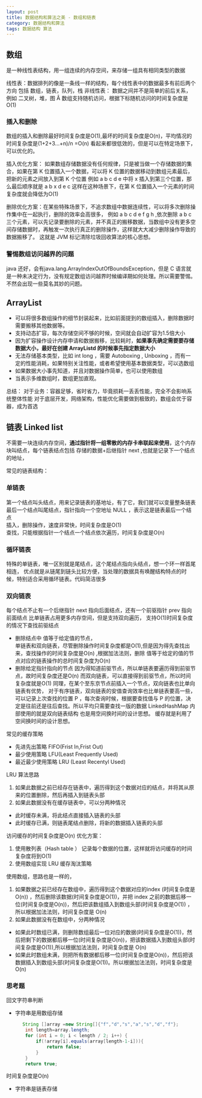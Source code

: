 ```yaml
---
layout: post
title: 数据结构和算法之美 - 数组和链表
category: 数据结构和算法
tags: 数据结构 算法
---
```

<!-- * content -->
<!-- {:toc} -->

## 数组
是一种线性表结构，用一组连续的内存空间，来存储一组具有相同类型的数据

线性表：数据排列的像是一条线一样的结构，每个线性表中的数据最多有前后两个方向
包括 数组，链表，队列，栈
非线性表： 数据之间并不是简单的前后关系，例如 二叉树，堆，图
Â
数组支持随机访问，根据下标随机访问的时间复杂度是O(1)

### 插入和删除
数组的插入和删除最好时间复杂度是O(1),最坏的时间复杂度是O(n)，平均情况的时间复杂度是(1+2+3...+n)/n =O(n)
看起来都很低效的，但是可以在特定场景下，可以优化的。

插入优化方案： 如果数组存储数据没有任何规律，只是被当做一个存储数据的集合，如果在第 K 位置插入一个数据，可以将 K 位置的数据移动到数组元素最后，把新的元素之间放入到第 K 个位置
例如 a b c d e 中将 x 插入到第三个位置，那么最后顺序就是 a b x d e c
这样在这种场景下，在第 K 位置插入一个元素的时间复杂度就会降低为O(1)

删除优化方案：在某些特殊场景下，不追求数组中数据连续性，可以将多次删除操作集中在一起执行，删除的效率会高很多，
例如 a b c d e f g h ,依次删除 a b c 三个元素，可以先记录要删除的元素，并不真正的搬移数据，当数组中没有更多空间存储数据时，再触发一次执行真正的删除操作，这样就大大减少删除操作导致的数据搬移了。
这就是 JVM 标记清除垃圾回收算法的核心思想。

### 警惕数组访问越界的问题
java 还好，会有java.lang.ArrayIndexOutOfBoundsException，但是 C 语言就是一种未决定行为，没有规定数组访问越界时候编译期如何处理。所以需要警惕。不然会出现一些莫名其妙的问题。

## ArrayList
* 可以将很多数组操作的细节封装起来，比如前面提到的数组插入，删除数据时需要搬移其他数据等。
* 支持动态扩容，每次存储空间不够的时候，空间就会自动扩容为1.5倍大小
* 因为扩容操作设计内存申请和数据搬移，比较耗时，**如果事先确定需要要存储数据大小，最好在创建 ArrayListd 的时候事先指定数据大小**
* 无法存储基本类型，比如 int long ，需要 Autoboxing , Unboxing ，而有一定的性能消耗，如果特别关注性能，或者希望使用基本数据类型，可以选数组
* 如果数据大小事先知道，并且对数据操作简单，也可以使用数组
* 当表示多维数组时，数组更加直观。

总结：
对于业务：容器足够，省时省力，毕竟损耗一丢丢性能，完全不会影响系统整体性能
对于底层开发，网络架构，性能优化需要做到极致的，数组会优于容器，成为首选


## 链表 Linked list
不需要一块连续内存空间，**通过指针将一组零散的内存卡串联起来使用**，这个内存块叫结点，每个链表结点包括 存储的数据+后继指针 next ,也就是记录下一个结点的地址，

常见的链表结构：
### 单链表
第一个结点叫头结点，用来记录链表的基地址，有了它，我们就可以变量整条链表
最后一个结点叫尾结点，指针指向一个空地址 NULL ，表示这是链表最后一个结点   
插入，删除操作，速度非常快，时间复杂度是O(1)   
查找，只能根据指针一个结点一个结点依次遍历，时间复杂度是O(n)
### 循环链表
特殊的单链表，唯一区别就是尾结点，这个尾结点指向头结点，想一个环一样首尾相连，
优点就是从链尾到链头比较方便，当处理的数据具有唤醒结构特点的时候，特别适合采用循环链表。代码简洁很多
### 双向链表
每个结点不止有一个后继指针 next 指向后面结点，还有一个前驱指针 prev 指向前面结点
比单链表占用更多内存空间，但是支持双向遍历，
支持O(1)时间复杂度的情况下查找前驱结点

* 删除结点中 值等于给定值的节点，   
单链表和双向链表，尽管删除操作时间复杂度都是O(1),但是因为得先查找出来，查找操作的时间复杂度是O(n) ,根据加法法则，删除 值等于给定的值的节点对应的链表操作的总时间复杂度为O(n)
* 删除给定指针指向的节点
因为得知道前驱节点，所以单链表要遍历得到前驱节点，故时间复杂度还是O(n)
而双向链表，可以直接得到前驱节点，所以时间复杂度就是O(1)
同理，在某个至东京节点前插入一个节点，双向链表也比单向链表有优势，
对于有序链表，双向链表的安值查询效率也比单链表要高一些，可以记录上次查找的位置 P ，每次查询时候，根据要查找值与 P 的位置，决定是往前还是往后查找。所以平均只需要查找一版的数据
LinkedHashMap 内部使用的就是双向链表结构
也是用空间换时间的设计思想。
缓存就是利用了空间换时间的设计思想。

常见的缓存策略
* 先进先出策略     FIFO(Frist In,Frist Out)
* 最少使用策略     LFU(Least Frequently Used)
* 最近最少使用策略  LRU (Least Recentyl Used)

LRU 算法思路
1. 如果此数据之前已经存在链表中，遍历得到这个数据对应的结点，并将其从原来的位置删除，然后再插入到链表头部
2. 如果此数据没有在缓存链表中，可以分两种情况
 * 此时缓存未满，将此结点直接插入链表的头部
 * 此时缓存已满，则链表尾结点删除，将新的数据插入链表的头部

 访问缓存的时间复杂度是O(n)
 优化方案：
 1. 使用散列表（Hash table ） 记录每个数据的位置，这样就将访问缓存的时间复杂度将到O(1)
 2. 使用数组实现 LRU 缓存淘汰策略

 使用数组，思路也是一样的，
1. 如果数据之前已经存在数组中，遍历得到这个数据对应的index (时间复杂度是O(n)) ，然后删除该数据(时间复杂度是O(1))，并把 index 之前的数据后移一位(时间复杂度是O(n))，然后把该数组插入到数组头部(时间复杂度是O(1))  ，所以根据加法法则，时间复杂度是 O(n)
2. 如果此数据没有在数组中，分两种情况
  * 如果此时数组已满，则删除数组最后一位对应的数据(时间复杂度是O(1))，然后把剩下的数据都后移一位(时间复杂度是O(n))，把该数据插入到数组头部(时间复杂度是O(1)),所以根据加法法则，时间复杂度是 O(n)
  * 如果此时数组未满，则把所有数据都后移一位(时间复杂度是O(n))，然后把该数据插入到数组头部(时间复杂度是O(1))。所以根据加法法则，时间复杂度是 O(n)

### 思考题
回文字符串判断
* 字符串是用数组存储
```java
      String []array =new String[]{"f","d","s","a","s","d","f"};
       int length=array.length;
       for (int i = 0; i < length / 2; i++) {
           if(!array[i].equals(array[length-1-i])){
               return false;
           }
       }
       return true;
```
时间复杂度是O(n)

* 字符串是链表存储
